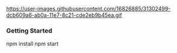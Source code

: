 
https://user-images.githubusercontent.com/16826885/31302499-dcb609a6-ab0a-11e7-8c21-cde2eb9b45ea.gif


### Getting Started

 npm install
 npm start

